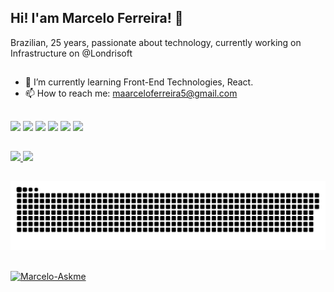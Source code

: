 ## Hi! I'am Marcelo Ferreira! 👋

Brazilian, 25 years, passionate about technology, currently working on Infrastructure on @Londrisoft

##
- 🌱 I’m currently learning Front-End Technologies, React.
- 📫 How to reach me: maarceloferreira5@gmail.com

##

<div> 
  <a href="https://www.instagram.com/maarceeloferreira/" target="_blank"><img src="https://img.shields.io/badge/-Instagram-%23E4405F?style=for-the-badge&logo=instagram&logoColor=white" target="_blank"></a>
  <a href = "mailto:maarceloferreira5@gmail.com"><img src="https://img.shields.io/badge/-Gmail-%23333?style=for-the-badge&logo=gmail&logoColor=white" target="_blank"></a>
  <a href="https://www.linkedin.com/in/fmarceelo/" target="_blank"><img src="https://img.shields.io/badge/-LinkedIn-%230077B5?style=for-the-badge&logo=linkedin&logoColor=white" target="_blank"></a> 
  <a href="https://www.facebook.com/f.marceelo/" target="_blank"><img src="https://img.shields.io/badge/Facebook-1877F2?style=for-the-badge&logo=facebook&logoColor=white" target="_blank"></a>
  <a href="https://steamcommunity.com/profiles/76561199074948231/" target="_blank"><img src="https://img.shields.io/badge/Steam-000000?style=for-the-badge&logo=steam&logoColor=white" target="_blank"></a>
  <a href="https://open.spotify.com/user/3147jdnr6gatyyutcgxzqi3pls3m" target="_blank"><img src="https://img.shields.io/badge/Spotify-1ED760?&style=for-the-badge&logo=spotify&logoColor=white" target="_blank"></a>  
</div>

##
<div> 
  <a href="https://github.com/MarceeloFerreira">
  <img height="180em" src="https://github-readme-stats.vercel.app/api?username=MarceeloFerreira&show_icons=true&theme=dark&include_all_commits=true&count_private=true"/>
  <img height="180em" src="https://github-readme-stats.vercel.app/api/top-langs/?username=MarceeloFerreira&layout=compact&langs_count=7&theme=dark"/>
</div>
  
##
  
![Snake animation](https://github.com/MarceeloFerreira/MarceeloFerreira/blob/output/github-contribution-grid-snake.svg)
  
##
  
<img align="center" alt="Marcelo-Askme" src="https://img.shields.io/badge/Ask%20me-anything-1abc9c.svg">
